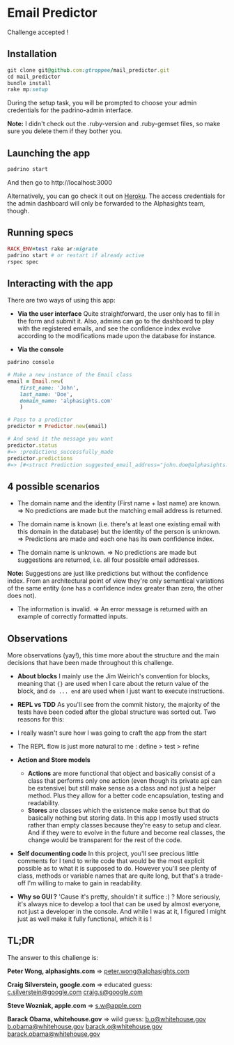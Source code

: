 # Email Predictor

Challenge accepted !

## Installation

```ruby
git clone git@github.com:gtroppee/mail_predictor.git
cd mail_predictor
bundle install
rake mp:setup
```

During the setup task, you will be prompted to choose your admin credentials for the padrino-admin interface.

**Note:** I didn't check out the .ruby-version and .ruby-gemset files, so make sure you delete them if they bother you.


## Launching the app

```ruby
padrino start
```
And then go to http://localhost:3000

Alternatively, you can go check it out on [Heroku](http://mail-predictor-troppee.herokuapp.com/). The access credentials for the admin dashboard will only be forwarded to the Alphasights team, though.

## Running specs


```ruby
RACK_ENV=test rake ar:migrate
padrino start # or restart if already active
rspec spec
```

## Interacting with the app

There are two ways of using this app:

* **Via the user interface**
Quite straightforward, the user only has to fill in the form and submit it. Also, admins can go to the dashboard to play with the registered emails, and see the confidence index evolve according to the modifications made upon the database for instance.

* **Via the console**
```ruby
padrino console

# Make a new instance of the Email class
email = Email.new(
    first_name: 'John',
    last_name: 'Doe', 
    domain_name: 'alphasights.com'
    )

# Pass to a predictor
predictor = Predictor.new(email)

# And send it the message you want
predictor.status 
#=> :predictions_successfully_made
predictor.predictions 
#=> [#<struct Prediction suggested_email_address="john.doe@alphasights.com", confidence_index=100>]
```

## 4 possible scenarios

* The domain name and the identity (First name + last name) are known.
=> No predictions are made but the matching email address is returned.

* The domain name is known (i.e. there's at least one existing email with this domain in the database) but the identity of the person is unknown.
=> Predictions are made and each one has its own confidence index.

* The domain name is unknown.
=> No predictions are made but suggestions are returned, i.e. all four possible email addresses.

**Note:** Suggestions are just like predictions but without the confidence index. From an architectural point of view they're only semantical variations of the same entity (one has a confidence index greater than zero, the other does not). 

* The information is invalid.
=> An error message is returned with an example of correctly formatted inputs.


## Observations

More observations (yay!), this time more about the structure and the main decisions that have been made throughout this challenge.

* **About blocks**
I mainly use the Jim Weirich's convention for blocks, meaning that `{}` are used when I care about the return value of the block, and `do ... end` are used when I just want to execute instructions.

* **REPL vs TDD**
As you'll see from the commit history, the majority of the tests have been coded after the global structure was sorted out. Two reasons for this:
 * I really wasn't sure how I was going to craft the app from the start
 * The REPL flow is just more natural to me : define > test > refine

* **Action and Store models**
    * **Actions** are more functional that object and basically consist of a class that performs only one action (even though its private api can be extensive) but still make sense as a class and not just a helper method. Plus they allow for a better code encapsulation, testing and readability.
    * **Stores** are classes which the existence make sense but that do basically nothing but storing data. In this app I mostly used structs rather than empty classes because they're easy to setup and clear. And if they were to evolve in the future and become real classes, the change would be transparent for the rest of the code.

* **Self documenting code**
In this project, you'll see precious little comments for I tend to write code that would be the most explicit possible as to what it is supposed to do. However you'll see plenty of class, methods or variable names that are quite long, but that's a trade-off I'm willing to make to gain in readability.

* **Why so GUI ?**
'Cause it's pretty, shouldn't it suffice :) ? More seriously, it's always nice to develop a tool that can be used by almost everyone, not just a developer in the console. And while I was at it, I figured I might just as well make it fully functional, which it is !


## TL;DR

The answer to this challenge is:

**Peter Wong, alphasights.com**
=> peter.wong@alphasights.com

**Craig Silverstein, google.com**
=> educated guess: 
c.silverstein@google.com
craig.s@google.com

**Steve Wozniak, apple.com**
=> s.w@apple.com

**Barack Obama, whitehouse.gov**
=> wild guess: 
b.o@whitehouse.gov 
b.obama@whitehouse.gov 
barack.o@whitehouse.gov 
barack.obama@whitehouse.gov

